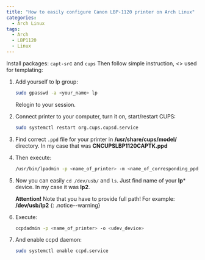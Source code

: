 ```yaml
---
title: "How to easily configure Canon LBP-1120 printer on Arch Linux"
categories:
  - Arch Linux
tags:
  - Arch
  - LBP1120
  - Linux
---
```


Install packages: `capt-sr`c and `cups` 
Then follow simple instruction, <> used for templating:

1. Add yourself to lp group: 

	```sh
	sudo gpasswd -a <your_name> lp
	```

	Relogin to your session.

2. Connect printer to your computer, turn it on, start/restart CUPS: 

	```sh
	sudo systemctl restart org.cups.cupsd.service
	```

3. Find correct `.ppd` file for your printer in **/usr/share/cups/model/** directory. 
In my case that was **CNCUPSLBP1120CAPTK.ppd**

4. Then execute: 

	```sh
	/usr/bin/lpadmin -p <name_of_printer> -m <name_of_corresponding_ppd_file> -v ccp://localhost:59678 -E
	```

5. Now you can easily `cd /dev/usb/` and `ls`. Just find name of your **lp*** device. In my case it was **lp2**. 

	**Attention!** Note that you have to provide full path! For example: **/dev/usb/lp2**
	{: .notice--warning}

6. Execute: 
	
	```sh
	ccpdadmin -p <name_of_printer> -o <udev_device>
	```

7. And enable ccpd daemon: 

	```sh
	sudo systemctl enable ccpd.service
	```
